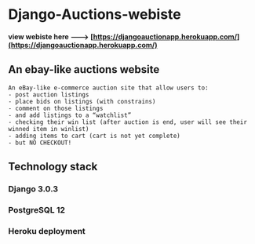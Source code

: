 # Django-Auctions-webiste

#### view webiste here ---> [https://djangoauctionapp.herokuapp.com/](https://djangoauctionapp.herokuapp.com/)

## An ebay-like auctions website
```
An eBay-like e-commerce auction site that allow users to:
- post auction listings
- place bids on listings (with constrains)
- comment on those listings
- and add listings to a “watchlist”
- checking their win list (after auction is end, user will see their winned item in winlist)
- adding items to cart (cart is not yet complete)
- but NO CHECKOUT!
```

## Technology stack

### Django 3.0.3
### PostgreSQL 12
### Heroku deployment

